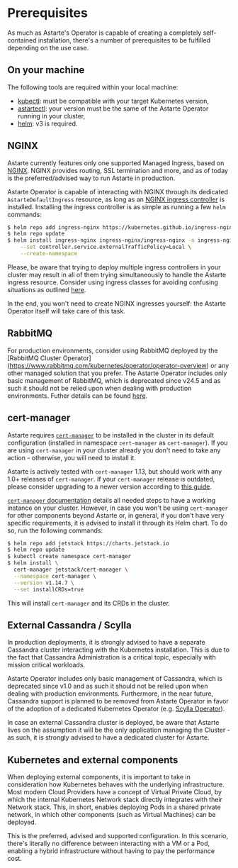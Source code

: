 # Prerequisites

As much as Astarte's Operator is capable of creating a completely self-contained installation,
there's a number of prerequisites to be fulfilled depending on the use case.

## On your machine

The following tools are required within your local machine:

- [kubectl](https://kubernetes.io/docs/tasks/tools/install-kubectl/): must be compatible with your
  target Kubernetes version,
- [astartectl](https://github.com/astarte-platform/astartectl): your version must be the same of the
  Astarte Operator running in your cluster,
- [helm](https://helm.sh/): v3 is required.

## NGINX

Astarte currently features only one supported Managed Ingress, based on
[NGINX](https://nginx.org/en/). NGINX provides routing, SSL termination and more,
and as of today is the preferred/advised way to run Astarte in production.

Astarte Operator is capable of interacting with NGINX through its dedicated
`AstarteDefaultIngress` resource, as long as an [NGINX ingress
controller](https://kubernetes.github.io/ingress-nginx/) is installed. Installing the ingress
controller is as simple as running a few `helm` commands:
```bash
$ helm repo add ingress-nginx https://kubernetes.github.io/ingress-nginx
$ helm repo update
$ helm install ingress-nginx ingress-nginx/ingress-nginx -n ingress-nginx \
    --set controller.service.externalTrafficPolicy=Local \
    --create-namespace
```

Please, be aware that trying to deploy multiple ingress controllers in your cluster may result in all
of them trying simultaneously to handle the Astarte ingress resource. Consider using ingress classes
for avoiding confusing situations as outlined
[here](https://kubernetes.github.io/ingress-nginx/user-guide/multiple-ingress/).

In the end, you won't need to create NGINX ingresses yourself: the Astarte Operator itself will take
care of this task.

## RabbitMQ

For production environments, consider using RabbitMQ deployed by the [RabbitMQ Cluster Operator]
(https://www.rabbitmq.com/kubernetes/operator/operator-overview) or any other managed solution that 
you prefer. The Astarte Operator includes only basic management of RabbitMQ, which is deprecated since 
v24.5 and as such it should not be relied upon when dealing with production environments. Futher details 
can be found [here](https://github.com/astarte-platform/astarte-kubernetes-operator/issues/287).

## cert-manager

Astarte requires [`cert-manager`](https://cert-manager.io/) to be installed in the cluster in its
default configuration (installed in namespace `cert-manager` as `cert-manager`). If you are using
`cert-manager` in your cluster already you don't need to take any action - otherwise, you will need
to install it.

Astarte is actively tested with `cert-manager` 1.13, but should work with any 1.0+ releases of
`cert-manager`. If your `cert-manager` release is outdated, please consider upgrading to a newer
version according to [this guide](https://cert-manager.io/docs/installation/upgrading/).

[`cert-manager` documentation](https://cert-manager.io/docs/installation/) details all needed steps
to have a working instance on your cluster. However, in case you won't be using `cert-manager` for
other components beyond Astarte or, in general, if you don't have very specific requirements, it is
advised to install it through its Helm chart. To do so, run the following commands:

```bash
$ helm repo add jetstack https://charts.jetstack.io
$ helm repo update
$ kubectl create namespace cert-manager
$ helm install \
  cert-manager jetstack/cert-manager \
  --namespace cert-manager \
  --version v1.14.7 \
  --set installCRDs=true
```

This will install `cert-manager` and its CRDs in the cluster.

## External Cassandra / Scylla

In production deployments, it is strongly advised to have a separate Cassandra cluster interacting
with the Kubernetes installation. This is due to the fact that Cassandra Administration is a
critical topic, especially with mission critical workloads.

Astarte Operator includes only basic management of Cassandra, which is deprecated since v1.0 and as
such it should not be relied upon when dealing with production environments. Furthermore, in the
near future, Cassandra support is planned to be removed from Astarte Operator in favor of the
adoption of a dedicated Kubernetes Operator (e.g. [Scylla
Operator](https://operator.docs.scylladb.com/stable/generic.html)).

In case an external Cassandra cluster is deployed, be aware that Astarte lives on the assumption it
will be the only application managing the Cluster - as such, it is strongly advised to have a
dedicated cluster for Astarte.

## Kubernetes and external components

When deploying external components, it is important to take in consideration how Kubernetes behaves
with the underlying infrastructure. Most modern Cloud Providers have a concept of Virtual Private
Cloud, by which the internal Kubernetes Network stack directly integrates with their Network stack.
This, in short, enables deploying Pods in a shared private network, in which other components (such
as Virtual Machines) can be deployed.

This is the preferred, advised and supported configuration. In this scenario, there's literally no
difference between interacting with a VM or a Pod, enabling a hybrid infrastructure without having
to pay the performance cost.
